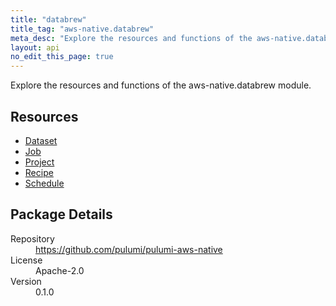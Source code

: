 ```yaml
---
title: "databrew"
title_tag: "aws-native.databrew"
meta_desc: "Explore the resources and functions of the aws-native.databrew module."
layout: api
no_edit_this_page: true
---
```


<!-- WARNING: this file was generated by Pulumi Docs Generator. -->
<!-- Do not edit by hand unless you're certain you know what you are doing! -->

Explore the resources and functions of the aws-native.databrew module.

<h2 id="resources">Resources</h2>
<ul class="api">
    <li><a href="dataset" title="Dataset"><span class="symbol resource"></span>Dataset</a></li>
    <li><a href="job" title="Job"><span class="symbol resource"></span>Job</a></li>
    <li><a href="project" title="Project"><span class="symbol resource"></span>Project</a></li>
    <li><a href="recipe" title="Recipe"><span class="symbol resource"></span>Recipe</a></li>
    <li><a href="schedule" title="Schedule"><span class="symbol resource"></span>Schedule</a></li>
</ul>

<h2 id="package-details">Package Details</h2>
<dl class="package-details">
	<dt>Repository</dt>
	<dd><a href="https://github.com/pulumi/pulumi-aws-native">https://github.com/pulumi/pulumi-aws-native</a></dd>
	<dt>License</dt>
	<dd>Apache-2.0</dd>
	<dt>Version</dt>
	<dd>0.1.0</dd>
</dl>

